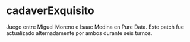 # cadaverExquisito
Juego entre Miguel Moreno e Isaac Medina en Pure Data. 
Este patch fue actualizado alternadamente por ambos durante seis turnos.
